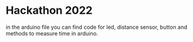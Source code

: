 # Hackathon 2022

in the arduino file you can find code for led, distance sensor, button and methods to measure time in arduino. 
